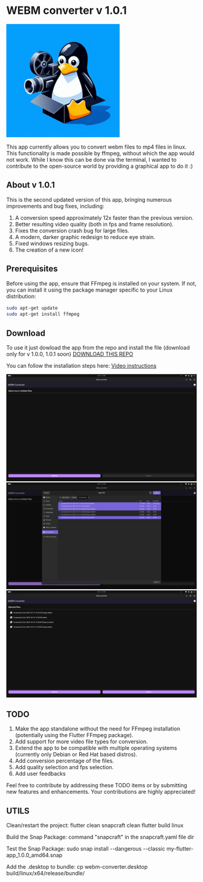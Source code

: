 # WEBM converter v 1.0.1

<img src="./utils/icon/icon1.png" alt="icon" width="300" />


This app currently allows you to convert webm files to mp4 files in linux. This functionality is made possible by ffmpeg, without which the app would not work. While I know this can be done via the terminal, I wanted to contribute to the open-source world by providing a graphical app to do it :)

## About v 1.0.1

This is the second updated version of this app, bringing numerous improvements and bug fixes, including:
1. A conversion speed approximately 12x faster than the previous version.
2. Better resulting video quality (both in fps and frame resolution).
3. Fixes the conversion crash bug for large files.
4. A modern, darker graphic redesign to reduce eye strain.
5. Fixed windows resizing bugs.
6. The creation of a new icon!


## Prerequisites

Before using the app, ensure that FFmpeg is installed on your system. If not, you can install it using the package manager specific to your Linux distribution:

```bash
sudo apt-get update
sudo apt-get install ffmpeg
```


## Download
To use it just dowload the app from the repo and install the file
(download only for v 1.0.0, 1.0.1 soon)
[DOWNLOAD THIS REPO](https://github.com/stefanospin7/video_converter_download)

You can follow the installation steps here:
[Video instructions](https://www.youtube.com/watch?v=AXRcRFt0kOE)

![Screenshot 1](./utils/photos/screenshot00.png)
![screenshot 2](./utils/photos/screenshot04b.png)
![Screenshot 3](./utils/photos/screenshot02b.png)


## TODO
1. Make the app standalone without the need for FFmpeg installation (potentially using the Flutter FFmpeg package).
2. Add support for more video file types for conversion.
3. Extend the app to be compatible with multiple operating systems (currently only Debian or Red Hat based distros).
4. Add conversion percentage of the files.
7. Add quality selection and fps selection.
8. Add user feedbacks


Feel free to contribute by addressing these TODO items or by submitting new features and enhancements. Your contributions are highly appreciated!

## UTILS

Clean/restart the project:
flutter clean
snapcraft clean
flutter build linux

Build the Snap Package:
command "snapcraft" in the snapcraft.yaml file dir

Test the Snap Package:
sudo snap install --dangerous --classic my-flutter-app_1.0.0_amd64.snap 

Add the .desktop to bundle:
cp webm-converter.desktop build/linux/x64/release/bundle/
